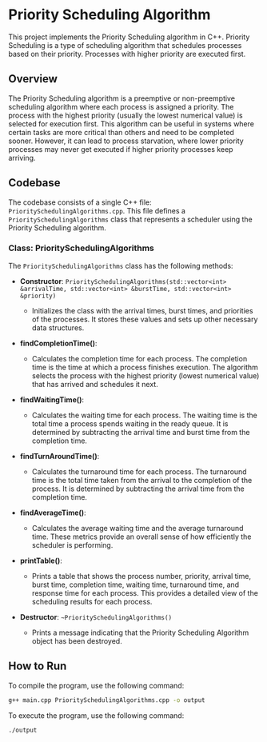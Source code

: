 # Priority Scheduling Algorithm

This project implements the Priority Scheduling algorithm in C++. Priority Scheduling is a type of scheduling algorithm that schedules processes based on their priority. Processes with higher priority are executed first.

## Overview

The Priority Scheduling algorithm is a preemptive or non-preemptive scheduling algorithm where each process is assigned a priority. The process with the highest priority (usually the lowest numerical value) is selected for execution first. This algorithm can be useful in systems where certain tasks are more critical than others and need to be completed sooner. However, it can lead to process starvation, where lower priority processes may never get executed if higher priority processes keep arriving.

## Codebase

The codebase consists of a single C++ file: `PrioritySchedulingAlgorithms.cpp`. This file defines a `PrioritySchedulingAlgorithms` class that represents a scheduler using the Priority Scheduling algorithm.

### Class: PrioritySchedulingAlgorithms

The `PrioritySchedulingAlgorithms` class has the following methods:

- **Constructor**: `PrioritySchedulingAlgorithms(std::vector<int> &arrivalTime, std::vector<int> &burstTime, std::vector<int> &priority)`

  - Initializes the class with the arrival times, burst times, and priorities of the processes. It stores these values and sets up other necessary data structures.

- **findCompletionTime()**:

  - Calculates the completion time for each process. The completion time is the time at which a process finishes execution. The algorithm selects the process with the highest priority (lowest numerical value) that has arrived and schedules it next.

- **findWaitingTime()**:

  - Calculates the waiting time for each process. The waiting time is the total time a process spends waiting in the ready queue. It is determined by subtracting the arrival time and burst time from the completion time.

- **findTurnAroundTime()**:

  - Calculates the turnaround time for each process. The turnaround time is the total time taken from the arrival to the completion of the process. It is determined by subtracting the arrival time from the completion time.

- **findAverageTime()**:

  - Calculates the average waiting time and the average turnaround time. These metrics provide an overall sense of how efficiently the scheduler is performing.

- **printTable()**:

  - Prints a table that shows the process number, priority, arrival time, burst time, completion time, waiting time, turnaround time, and response time for each process. This provides a detailed view of the scheduling results for each process.

- **Destructor**: `~PrioritySchedulingAlgorithms()`
  - Prints a message indicating that the Priority Scheduling Algorithm object has been destroyed.

## How to Run

To compile the program, use the following command:

```bash
g++ main.cpp PrioritySchedulingAlgorithms.cpp -o output
```

To execute the program, use the following command:

```bash
./output
```
